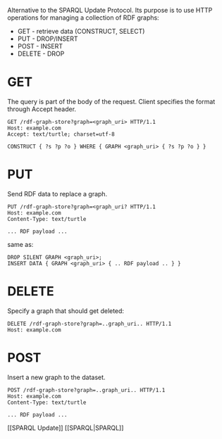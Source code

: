 Alternative to the SPARQL Update Protocol. Its purpose is to use HTTP operations for managing a collection of RDF graphs:
- GET - retrieve data (CONSTRUCT, SELECT)
- PUT - DROP/INSERT
- POST - INSERT
- DELETE - DROP

# GET
The query is part of the body of the request. Client specifies the format through Accept header.

```http
GET /rdf-graph-store?graph=<graph_uri> HTTP/1.1
Host: example.com
Accept: text/turtle; charset=utf-8

CONSTRUCT { ?s ?p ?o } WHERE { GRAPH <graph_uri> { ?s ?p ?o } }
```

# PUT
Send RDF data to replace a graph.

```http
PUT /rdf-graph-store?graph=<graph_uri? HTTP/1.1
Host: example.com
Content-Type: text/turtle

... RDF payload ...
```
same as:
```sparql
DROP SILENT GRAPH <graph_uri>;
INSERT DATA { GRAPH <graph_uri> { .. RDF payload .. } }
```

# DELETE
Specify a graph that should get deleted:

```http
DELETE /rdf-graph-store?graph=..graph_uri.. HTTP/1.1
Host: example.com
```

# POST
Insert a new graph to the dataset.

```http
POST /rdf-graph-store?graph=..graph_uri.. HTTP/1.1
Host: example.com
Content-Type: text/turtle

... RDF payload ...
```

[[SPARQL Update]]
[[SPARQL|SPARQL]]